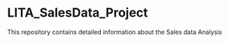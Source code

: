 # LITA_SalesData_Project
This repository contains detailed information about the Sales data Analysis
